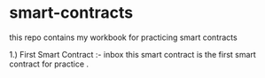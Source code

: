 # smart-contracts
this repo contains my workbook for practicing smart contracts

1.) First Smart Contract :- inbox 
this smart contract is the first smart contract for practice . 


